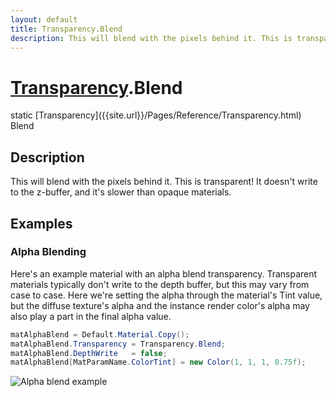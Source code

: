 ```yaml
---
layout: default
title: Transparency.Blend
description: This will blend with the pixels behind it. This is transparent! It doesn't write to the z-buffer, and it's slower than opaque materials.
---
```

# [Transparency]({{site.url}}/Pages/Reference/Transparency.html).Blend

<div class='signature' markdown='1'>
static [Transparency]({{site.url}}/Pages/Reference/Transparency.html) Blend
</div>

## Description
This will blend with the pixels behind it. This is
transparent! It doesn't write to the z-buffer, and it's slower
than opaque materials.


## Examples

### Alpha Blending
Here's an example material with an alpha blend transparency.
Transparent materials typically don't write to the depth buffer,
but this may vary from case to case. Here we're setting the alpha
through the material's Tint value, but the diffuse texture's
alpha and the instance render color's alpha may also play a part
in the final alpha value.
```csharp
matAlphaBlend = Default.Material.Copy();
matAlphaBlend.Transparency = Transparency.Blend;
matAlphaBlend.DepthWrite   = false;
matAlphaBlend[MatParamName.ColorTint] = new Color(1, 1, 1, 0.75f);
```
![Alpha blend example]({{site.screen_url}}/MaterialAlphaBlend.jpg)

